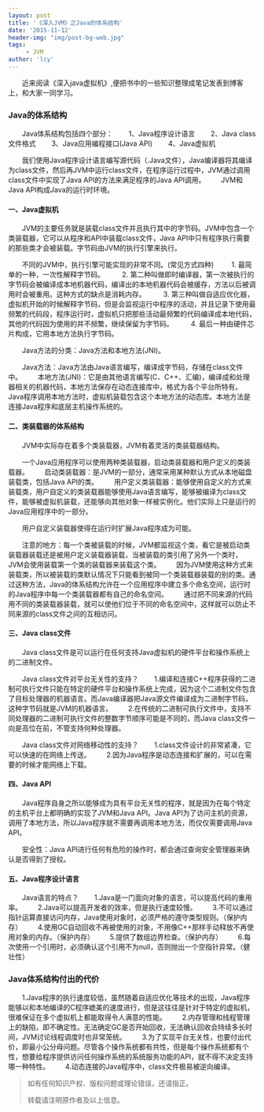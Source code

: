 ```yaml
---
layout: post
title: '《深入JVM》之Java的体系结构'
date: '2015-11-12'
header-img: "img/post-bg-web.jpg"
tags:
     - JVM
author: 'lcy'
---
```


&emsp;&emsp;近来阅读《深入java虚拟机》,便把书中的一些知识整理成笔记发表到博客上，和大家一同学习。
<h3>Java的体系结构</h3>
&emsp;&emsp;Java体系结构包括四个部分：
&emsp;&emsp;1、Java程序设计语言
&emsp;&emsp;2、Java class 文件格式
&emsp;&emsp;3、Java应用编程接口(Java API)
&emsp;&emsp;4、Java虚拟机

&emsp;&emsp;我们使用Java程序设计语言编写源代码（.Java文件），Java编译器将其编译为class文件，然后再JVM中运行class文件，在程序运行过程中，JVM通过调用class文件中实现了Java API的方法来满足程序的Java API调用。
&emsp;&emsp;JVM和Java API构成Java的运行时环境。

<h4>一、Java虚拟机</h4>
&emsp;&emsp;JVM的主要任务就是装载class文件并且执行其中的字节码。JVM中包含一个类装载器，它可以从程序和API中装载class文件，Java API中只有程序执行需要的那些类才会被装载。字节码由JVM的执行引擎来执行。

&emsp;&emsp;不同的JVM中，执行引擎可能实现的非常不同。(常见方式四种)
&emsp;&emsp; 1. 最简单的一种，一次性解释字节码。
&emsp;&emsp; 2. 第二种叫做即时编译器，第一次被执行的字节码会被编译成本地机器代码，编译出的本地机器代码会被缓存，方法以后被调用时会被重用。这种方式的缺点是消耗内存。
&emsp;&emsp; 3. 第三种叫做自适应优化器，虚拟机开始的时候解释字节码，但是会监视运行中程序的活动，并且记录下使用最频繁的代码段，程序运行时，虚拟机只把那些活动最频繁的代码编译成本地代码，其他的代码因为使用的并不频繁，继续保留为字节码。
&emsp;&emsp; 4. 最后一种由硬件芯片构成，它用本地方法执行字节码。

&emsp;&emsp;Java方法的分类：Java方法和本地方法(JNI)。

&emsp;&emsp;Java方法：Java方法由Java语言编写，编译成字节码，存储在class文件中。
&emsp;&emsp;本地方法(JNI)：它是由其他语言编写(C、C++、汇编)，编译成和处理器相关的机器代码，本地方法保存在动态连接库中，格式为各个平台所特有。Java程序调用本地方法时，虚拟机装载包含这个本地方法的动态库。本地方法是连接Java程序和底层主机操作系统的。

<h4>二、类装载器的体系结构</h4>
&emsp;&emsp;JVM中实际存在着多个类装载器，JVM有着灵活的类装载器结构。

&emsp;&emsp;一个Java应用程序可以使用两种类装载器，启动类装载器和用户定义的类装载器。
&emsp;&emsp;启动类装载器：是JVM的一部分，通常采用某种默认方式从本地磁盘装载类，包括Java API的类。
&emsp;&emsp;用户定义类装载器：能够使用自定义的方式来装载类，用户自定义的类装载器能够使用Java语言编写，能够被编译为class文件，能够被虚拟机装载，还能够向其他对象一样被实例化。他们实际上只是运行的Java应用程序中的一部分。

&emsp;&emsp;用户自定义装载器使得在运行时扩展Java程序成为可能。

&emsp;&emsp;注意的地方：每一个类被装载的时候，JVM都监视这个类，看它是被启动类装载器装载还是被用户定义装载器装载，当被装载的类引用了另外一个类时，JVM会使用装载第一个类的装载器来装载这个类。
&emsp;&emsp;因为JVM使用这种方式来装载类，所以被装载的类默认情况下只能看到被同一个类装载器装载的别的类。通过这种方法，Java的体系结构允许在一个应用程序中建立多个命名空间，运行时的Java程序中每一个类装载器都有自己的命名空间。
&emsp;&emsp;通过把不同来源的代码用不同的类装载器装载，就可以使他们位于不同的命名空间中，这样就可以防止不同来源的class文件之间的互相访问。

<h4>三、Java class文件</h4>

&emsp;&emsp;Java class文件是可以运行在任何支持Java虚拟机的硬件平台和操作系统上的二进制文件。

&emsp;&emsp;Java class文件对平台无关性的支持？
&emsp;&emsp;1.编译和连接C++程序获得的二进制可执行文件只能在特定的硬件平台和操作系统上完成，因为这个二进制文件包含了目标处理器的机器语言。而Java编译器把Java源文件编译成为二进制字节码，这种字节码就是JVM的机器语言。
&emsp;&emsp;2.在传统的二进制可执行文件中，支持不同处理器的二进制可执行文件的整数字节顺序可能是不同的，而Java class文件一向是高位在前，不管支持何种处理器。

&emsp;&emsp;Java class文件对网络移动性的支持？
&emsp;&emsp;1.class文件设计的非常紧凑，它可以快速的在网络上传送。
&emsp;&emsp;2.因为Java程序是动态连接和扩展的，可以在需要的时候才能网络上下载。

<h4>四、Java API</h4>
&emsp;&emsp;Java程序自身之所以能够成为具有平台无关性的程序，就是因为在每个特定的主机平台上都明确的实现了JVM和Java API。Java API为了访问主机的资源，调用了本地方法，所以Java程序就不需要再调用本地方法，而仅仅需要调用Java API。

&emsp;&emsp;安全性：Java API进行任何有危险的操作时，都会通过查询安全管理器来确认是否得到了授权。

<h4>五、Java程序设计语言</h4>
&emsp;&emsp;Java语言的特点？
&emsp;&emsp;1.Java是一门面向对象的语言，可以提高代码的重用率。
&emsp;&emsp;2.Java可以提高开发者的效率，但是执行速度较慢。
&emsp;&emsp;3.不可以通过指针运算直接访问内存，Java使用对象时，必须严格的遵守类型规则。（保护内存）
&emsp;&emsp;4.使用GC自动回收不再被使用的对象，不用像C++那样手动释放不再使用对象的内存。（保护内存）
&emsp;&emsp;5.提供了数组边界检查。（保护内存）
&emsp;&emsp;6.每次使用一个引用时，必须确认这个引用不为null，否则抛出一个空指针异常。（健壮性）

<h3>Java体系结构付出的代价</h3>
&emsp;&emsp;1.Java程序的执行速度较低，虽然随着自适应优化等技术的出现，Java程序能够以和本地编译的C程序媲美的速度进行，但是这往往是针对于特定的虚拟机，很难保证在多个虚拟机上都能取得令人满意的性能。
&emsp;&emsp;2.内存管理和线程管理上的缺陷，即不确定性。无法确定GC是否开始回收，无法确认回收会持续多长时间，JVM讨论线程调度时也非常笼统。
&emsp;&emsp;3.为了实现平台无关性，也要付出代价，即最小公分母问题。尽管各个操作系统都有共性，但是每个操作系统都有个性，想要给程序提供访问任何操作系统的系统服务功能的API，就不得不决定支持哪一种特性。
&emsp;&emsp;4.动态连接的Java程序中，class文件极易被逆向编译。

> 如有任何知识产权、版权问题或理论错误，还请指正。
>
> 转载请注明原作者及以上信息。
